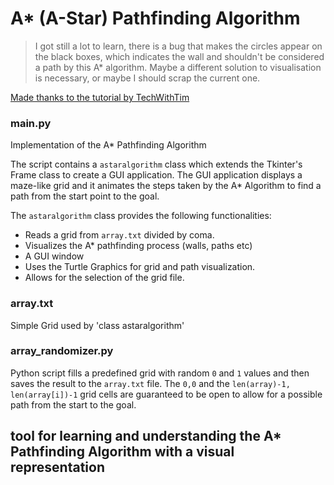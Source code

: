 
# A* (A-Star) Pathfinding Algorithm

> I got still a lot to learn, there is a bug that makes the circles appear on the black boxes, which indicates the wall and shouldn't be considered a path by this A* algorithm. Maybe a different solution to visualisation is necessary, or maybe I should scrap the current one.  

[Made thanks to the tutorial by TechWithTim](https://www.youtube.com/watch?v=JtiK0DOeI4A&ab_channel=TechWithTim)

### main.py

Implementation of the A* Pathfinding Algorithm

The script contains a `astaralgorithm` class which extends the Tkinter's Frame class to create a GUI application.
The GUI application displays a maze-like grid and it animates the steps taken by the A* Algorithm to find a path from the start point to the goal.

The `astaralgorithm` class provides the following functionalities:

-   Reads a grid from `array.txt` divided by coma.
-   Visualizes the A* pathfinding process (walls, paths etc)
-   A GUI window
-   Uses the Turtle Graphics for grid and path visualization.
-   Allows for the selection of the grid file.

### array.txt

Simple Grid used by 'class astaralgorithm'

### array_randomizer.py

Python script fills a predefined grid with random `0` and `1` values and then saves the result to the `array.txt` file. The `0,0` and the `len(array)-1, len(array[i])-1` grid cells are guaranteed to be open to allow for a possible path from the start to the goal.

## tool for learning and understanding the A* Pathfinding Algorithm with a visual representation
